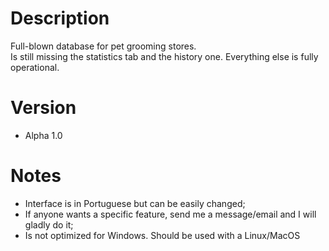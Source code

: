 # Description
Full-blown database for pet grooming stores. <br />
Is still missing the statistics tab and the history one. Everything else is fully operational.

# Version
* Alpha 1.0

# Notes
* Interface is in Portuguese but can be easily changed; <br/>
* If anyone wants a specific feature, send me a message/email and I will gladly do it; <br/>
* Is not optimized for Windows. Should be used with a Linux/MacOS
